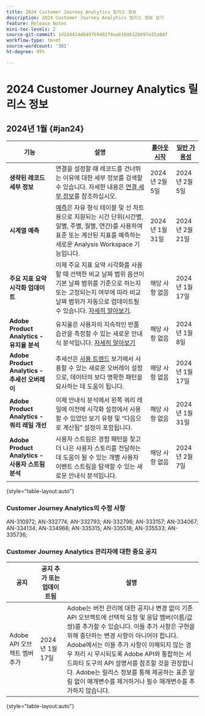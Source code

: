 ```yaml
---
title: 2024 Customer Journey Analytics 릴리스 정보
description: 2024 Customer Journey Analytics 릴리스 정보 보기
feature: Release Notes
mini-toc-levels: 2
source-git-commit: 1d2d4424d849769492f4eab160632b097e25a0df
workflow-type: tm+mt
source-wordcount: '381'
ht-degree: 95%

---
```



# 2024 Customer Journey Analytics 릴리스 정보

## 2024년 1월 {#jan24}

| 기능 | 설명 | [롤아웃 시작](releases.md) | [일반 가용성](releases.md) |
| ----------- | ---------- | ------- | ---- |
| **생략된 레코드 세부 정보** | 연결을 설정할 때 레코드를 건너뛰는 이유에 대한 세부 정보를 검색할 수 있습니다. 자세한 내용은 [연결 세부 정보](../connections/manage-connections.md#connection-details)를 참조하십시오. | 2024년 2월 5일 | 2024년 2월 5일 |
| **시계열 예측** | [예측](../analysis-workspace/c-forecast/forecasting.md)은 자유 형식 테이블 및 선 차트용으로 지원되는 시간 단위(시간별, 일별, 주별, 월별, 연간)를 사용하여 표준 또는 계산된 지표를 예측하는 새로운 Analysis Workspace 기능입니다. | 2024년 1월 31일 | 2024년 2월 21일 |
| **주요 지표 요약 시각화 업데이트** | 이제 주요 지표 요약 시각화를 사용할 때 선택한 비교 날짜 범위 옵션이 기본 날짜 범위를 기준으로 하는지 또는 고정되는지 여부에 따라 비교 날짜 범위가 자동으로 업데이트될 수 있습니다. [자세히 알아보기](/help/analysis-workspace/visualizations/key-metric.md). | 해당 사항 없음 | 2024년 1월 17일 |
| **Adobe Product Analytics - 유지율 분석** | 유지율은 사용자의 지속적인 반품 습관을 측정할 수 있는 새로운 안내식 분석입니다. [자세히 알아보기](../guided-analysis/types/retention-rates.md) | 해당 사항 없음 | 2024년 1월 8일 |
| **Adobe Product Analytics - 추세선 오버레이** | 추세선은 [사용 트렌드](/help/guided-analysis/types/usage.md) 보기에서 사용할 수 있는 새로운 오버레이 설정으로, 데이터의 보다 명확한 패턴을 묘사하는 데 도움이 됩니다. | 해당 사항 없음 | 2024년 1월 17일 |
| **Adobe Product Analytics - 쿼리 레일 개선** | 이제 안내식 분석에서 왼쪽 쿼리 레일에 이전에 시각화 설정에서 사용할 수 있었던 보기 유형 및 “다음으로 계산됨” 설정이 포함됩니다. | 해당 사항 없음 | 2024년 1월 31일 |
| **Adobe Product Analytics - 사용자 스트림 분석** | 사용자 스트림은 경험 패턴을 찾고 더 나은 사용자 스토리를 전달하는 데 도움이 될 수 있는 개별 사용자 이벤트 스트림을 탐색할 수 있는 새로운 안내식 분석입니다. | 해당 사항 없음 | 2024년 2월 7일 |

{style="table-layout:auto"}

### Customer Journey Analytics의 수정 사항

AN-310972; AN-332774; AN-332793; AN-332796; AN-333157; AN-334067; AN-334134; AN-334968; AN-335315; AN-335518; AN-335533; AN-335736;

### Customer Journey Analytics 관리자에 대한 중요 공지

| 공지 | 공지 추가 또는 업데이트됨 | 설명 |
| --- | --- | --- |
| Adobe API 오브젝트 멤버 추가 | 2024년 1월 17일 | Adobe는 버전 관리에 대한 공지나 변경 없이 기존 API 오브젝트에 선택적 요청 및 응답 멤버(이름/값 쌍)를 추가할 수 있습니다. 이들 추가 사항은 구현을 위해 중단하는 변경 사항이 아니어야 합니다. Adobe에서는 이들 추가 사항이 이해되지 않는 경우 처리 시 무시되도록 Adobe API와 통합하는 서드파티 도구의 API 설명서를 참조할 것을 권장합니다. Adobe는 릴리스 정보를 통해 제공하는 표준 알림 없이 매개변수를 제거하거나 필수 매개변수를 추가하지 않습니다. |

{style="table-layout:auto"}